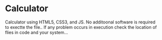 # Calculator
Calculator using HTML5, CSS3, and JS.
No additoonal software is required to exectte the file..
If any problem occurs in execution check the location of flies in code and your system...
